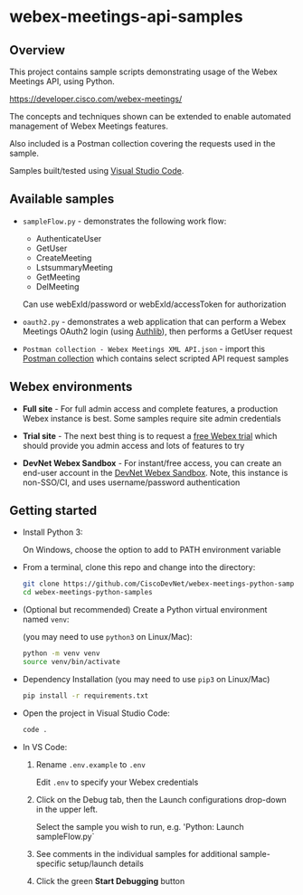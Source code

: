 # webex-meetings-api-samples

## Overview

This project contains sample scripts demonstrating usage of the Webex Meetings API, using Python.

https://developer.cisco.com/webex-meetings/

The concepts and techniques shown can be extended to enable automated management of Webex Meetings features.

Also included is a Postman collection covering the requests used in the sample.

Samples built/tested using [Visual Studio Code](https://code.visualstudio.com/).

## Available samples

* `sampleFlow.py` - demonstrates the following work flow:

    * AuthenticateUser
    * GetUser
    * CreateMeeting
    * LstsummaryMeeting
    * GetMeeting
    * DelMeeting 

    Can use webExId/password or webExId/accessToken for authorization

* `oauth2.py` - demonstrates a web application that can perform a Webex Meetings OAuth2 login (using [Authlib](https://github.com/lepture/authlib)), then performs a GetUser request

* `Postman collection - Webex Meetings XML API.json` - import this [Postman collection](https://learning.getpostman.com/docs/postman/collections/intro_to_collections/) which contains select scripted API request samples

## Webex environments

* **Full site** - For full admin access and complete features, a production Webex instance is best.  Some samples require site admin credentials

* **Trial site** - The next best thing is to request a [free Webex trial](https://www.webex.com/pricing/free-trial.html) which should provide you admin access and lots of features to try

* **DevNet Webex Sandbox** - For instant/free access, you can create an end-user account in the [DevNet Webex Sandbox](https://devnetsandbox.cisco.com/RM/Diagram/Index/b0547ab9-20cd-4a2d-a817-5c3b76258c83?diagramType=Topology).  Note, this instance is non-SSO/CI, and uses username/password authentication

## Getting started

* Install Python 3:

    On Windows, choose the option to add to PATH environment variable

* From a terminal, clone this repo and change into the directory:

    ```bash
    git clone https://github.com/CiscoDevNet/webex-meetings-python-samples
    cd webex-meetings-python-samples
    ```

* (Optional but recommended) Create a Python virtual environment named `venv`:

    (you may need to use `python3` on Linux/Mac):

    ```bash
    python -m venv venv
    source venv/bin/activate
    ```

* Dependency Installation (you may need to use `pip3` on Linux/Mac)

    ```bash
    pip install -r requirements.txt
    ```

* Open the project in Visual Studio Code:

    ```bash
    code .
    ```

* In VS Code:

    1. Rename `.env.example` to `.env`

        Edit `.env` to specify your Webex credentials

    1. Click on the Debug tab, then the Launch configurations drop-down in the upper left.

        Select the sample you wish to run, e.g. 'Python: Launch sampleFlow.py`

    1. See comments in the individual samples for additional sample-specific setup/launch details

    1. Click the green **Start Debugging** button

